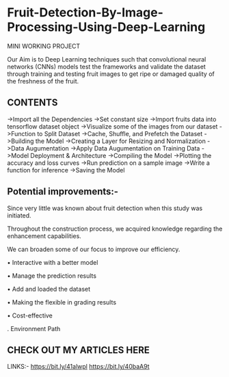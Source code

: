 # Fruit-Detection-By-Image-Processing-Using-Deep-Learning

MINI WORKING PROJECT

Our Aim is to Deep Learning techniques such that convolutional neural networks (CNNs) models test the frameworks and validate the dataset through training and testing fruit images to get ripe or damaged quality of the freshness of the fruit.

## CONTENTS
->Import all the Dependencies
->Set constant size
->Import fruits data into tensorflow dataset object
->Visualize some of the images from our dataset
->Function to Split Dataset
->Cache, Shuffle, and Prefetch the Dataset
->Building the Model
->Creating a Layer for Resizing and Normalization
->Data Augumentation
->Apply Data Augumentation on Training Data
->Model Deployment & Architecture
->Compiling the Model
->Plotting the accuracy and loss curves
->Run prediction on a sample image
->Write a function for inference
->Saving the Model

## Potential improvements:-
Since very little was known about fruit detection when this study was initiated.

Throughout the construction process, we acquired knowledge regarding the enhancement capabilities.

We can broaden some of our focus to improve our efficiency.

• Interactive with a better model

• Manage the prediction results

• Add and loaded the dataset

• Making the flexible in grading results

• Cost-effective

. Environment Path

## CHECK OUT MY ARTICLES HERE
LINKS:-
https://bit.ly/41alwpl
https://bit.ly/40baA9t
